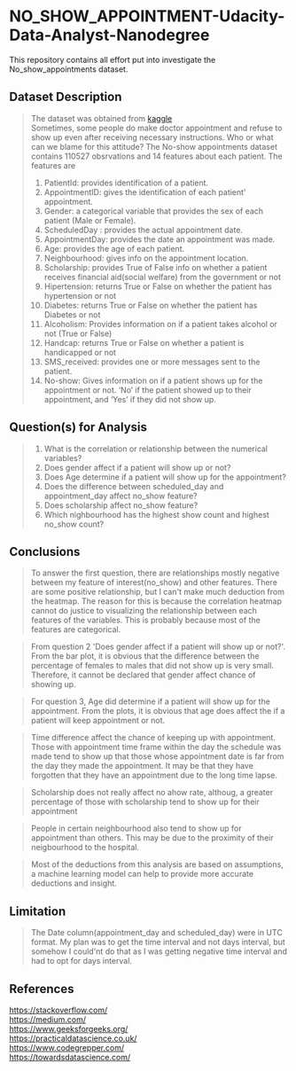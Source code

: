 # NO_SHOW_APPOINTMENT-Udacity-Data-Analyst-Nanodegree
This repository contains all effort put into investigate the No_show_appointments dataset.
## Dataset Description
> The dataset was obtained from [kaggle](https://www.kaggle.com/datasets/joniarroba/noshowappointments) <br/>
> Sometimes, some people do make doctor appointment and refuse to show up even after receiving necessary instructions. Who or what can we blame for this attitude? The No-show appointments dataset contains 110527 obsrvations and 14 features about each patient. The features are
> 1. PatientId: provides identification of a patient.
> 2. AppointmentID: gives the identification of each patient' appointment.
> 3. Gender: a categorical variable that provides the sex of each patient (Male or Female).
> 4. ScheduledDay : provides the actual appointment date.
> 5. AppointmentDay: provides the date an appointment was made.
> 6. Age: provides the age of each patient.
> 7. Neighbourhood: gives info on the appointment location.
> 8. Scholarship: provides True of False info on whether a patient receives financial aid(social welfare) from the government or not
> 9. Hipertension: returns True or False on whether the patient has hypertension or not
> 10. Diabetes: returns True or False on whether the patient has Diabetes or not
> 11. Alcoholism: Provides information on if a patient takes alcohol or not (True or False)
> 12. Handcap: returns True or False on whether a patient is handicapped or not
> 13. SMS_received: provides one or more messages sent to the patient.
> 14. No-show: Gives information on if a patient shows up for the appointment or not. ‘No’ if the patient showed up to their appointment, and ‘Yes’ if they did not show up.

## Question(s) for Analysis
> 1. What is the correlation or relationship between the numerical variables?
> 2. Does gender affect if a patient will show up or not?
> 3. Does Age determine if a patient will show up for the appointment?
> 4. Does the difference between scheduled_day and appointment_day affect no_show feature?
> 5. Does scholarship affect no_show feature?
> 6. Which nighbourhood has the highest show count and highest no_show count?

## Conclusions

> To answer the first question, there are relationships mostly negative between my feature of interest(no_show) and other features. There are some positive relationship, but I can't make much deduction from the heatmap. The reason for this is because the correlation heatmap cannot do justice to visualizing the relationship between each features of the variables. This is probably because most of the features are categorical.<br/>

> From question 2 'Does gender affect if a patient will show up or not?'. From the bar plot, it is obvious that the difference between the percentage of females to males that did not show up is very small. Therefore, it cannot be declared that gender affect chance of showing up.<br/>

> For question 3, Age did determine if a patient will show up for the appointment. From the plots, it is obvious that age does affect the if a patient will keep appointment or not. <br/>

> Time difference affect the chance of keeping up with appointment. Those with appointment time frame within the day the schedule was made tend to show up that those whose appointment date is far from the day they made the appointment. It may be that they have forgotten that they have an appointment due to the long time lapse.<br/>

>Scholarship does not really affect no ahow rate, althoug, a greater percentage of those with scholarship tend to show up for their appointment<br/>

> People in certain neighbourhood also tend to show up for appointment than others. This may be due to the proximity of their neigbourhood to the hospital.<br/>

> Most of the deductions from this analysis are based on assumptions, a machine learning model can help to provide more accurate deductions and insight.

## Limitation
> The Date column(appointment_day and scheduled_day) were in UTC format. My plan was to get the time interval and not days interval, but somehow I could'nt do that as I was getting negative time interval and had to opt for days interval.

## References
https://stackoverflow.com/ <br/>
https://medium.com/ <br/>
https://www.geeksforgeeks.org/ <br/>
https://practicaldatascience.co.uk/ <br/>
https://www.codegrepper.com/ <br/>
https://towardsdatascience.com/
